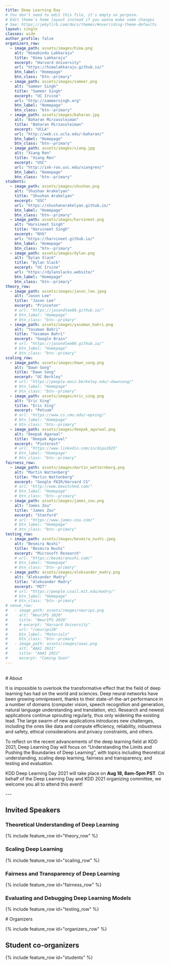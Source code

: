 ```yaml
---
title: Deep Learning Day
# You don't need to edit this file, it's empty on purpose.
# Edit theme's home layout instead if you wanna make some changes
# See: https://jekyllrb.com/docs/themes/#overriding-theme-defaults
layout: single
classes: wide
author_profile: false
organizers_row:
  - image_path: assets/images/hima.png
    alt: "Himabindu Lakkaraju"
    title: "Hima Lakkaraju"
    excerpt: "Harvard University"
    url: "https://himalakkaraju.github.io/"
    btn_label: "Homepage"
    btn_class: "btn--primary"
  - image_path: assets/images/sameer.png
    alt: "Sameer Singh"
    title: "Sameer Singh"
    excerpt: "UC Irvine"
    url: "http://sameersingh.org"
    btn_label: "Homepage"
    btn_class: "btn--primary"
  - image_path: assets/images/baharan.jpg
    alt: "Baharan Mirzasoleiman"
    title: "Baharan Mirzasoleiman"
    excerpt: "UCLA"
    url: "http://web.cs.ucla.edu/~baharan/"
    btn_label: "Homepage"
    btn_class: "btn--primary"
  - image_path: assets/images/xiang.jpg
    alt: "Xiang Ren"
    title: "Xiang Ren"
    excerpt: "USC"
    url: "http://ink-ron.usc.edu/xiangren/"
    btn_label: "Homepage"
    btn_class: "btn--primary"
students:
  - image_path: assets/images/shushan.png
    alt: "Shushan Arakelyan"
    title: "Shushan Arakelyan"
    excerpt: "USC"
    url: "https://shushanarakelyan.github.io/"
    btn_label: "Homepage"
    btn_class: "btn--primary"
  - image_path: assets/images/harvineet.png
    alt: "Harvineet Singh"
    title: "Harvineet Singh"
    excerpt: "NYU"
    url: "https://harvineet.github.io/"
    btn_label: "Homepage"
    btn_class: "btn--primary"
  - image_path: assets/images/dylan.png
    alt: "Dylan Slack"
    title: "Dylan Slack"
    excerpt: "UC Irvine"
    url: "https://dylanslacks.website/"
    btn_label: "Homepage"
    btn_class: "btn--primary"
theory_row:
  - image_path: assets/images/jason_lee.jpeg
    alt: "Jason Lee"
    title: "Jason Lee"
    excerpt: "Princeton"
    # url: "https://jasondlee88.github.io/"
    # btn_label: "Homepage"
    # btn_class: "btn--primary"
  - image_path: assets/images/yasaman_bahri.png
    alt: "Yasaman Bahri"
    title: "Yasaman Bahri"
    excerpt: "Google Brain"
    # url: "https://jasondlee88.github.io/"
    # btn_label: "Homepage"
    # btn_class: "btn--primary"
scaling_row:
  - image_path: assets/images/dawn_song.png
    alt: "Dawn Song"
    title: "Dawn Song"
    excerpt: "UC Berkley"
    # url: "https://people.eecs.berkeley.edu/~dawnsong/"
    # btn_label: "Homepage"
    # btn_class: "btn--primary"
  - image_path: assets/images/eric_xing.png
    alt: "Eric Xing"
    title: "Eric Xing"
    excerpt: "Petuum"
    # url: "https://www.cs.cmu.edu/~epxing/"
    # btn_label: "Homepage"
    # btn_class: "btn--primary"
  - image_path: assets/images/deepak_agarwal.png
    alt: "Deepak Agarwal"
    title: "Deepak Agarwal"
    excerpt: "Pinterest"
    # url: "https://www.linkedin.com/in/dipu1025"
    # btn_label: "Homepage"
    # btn_class: "btn--primary"
fairness_row:
  - image_path: assets/images/martin_watternberg.png
    alt: "Martin Wattenberg"
    title: "Martin Wattenberg"
    excerpt: "Google PAIR/Harvard CS"
    # url: "http://www.bewitched.com/"
    # btn_label: "Homepage"
    # btn_class: "btn--primary"
  - image_path: assets/images/james_zou.png
    alt: "James Zou"
    title: "James Zou"
    excerpt: "Stanford"
    # url: "https://www.james-zou.com/"
    # btn_label: "Homepage"
    # btn_class: "btn--primary"
testing_row:
  - image_path: assets/images/besmira_nushi.jpeg
    alt: "Besmira Nushi"
    title: "Besmira Nushi"
    excerpt: "Microsoft Research"
    # url: "https://besmiranushi.com/"
    # btn_label: "Homepage"
    # btn_class: "btn--primary"
  - image_path: assets/images/aleksander_madry.png
    alt: "Aleksander Madry"
    title: "Aleksander Madry"
    excerpt: "MIT"
    # url: "https://people.csail.mit.edu/madry/"
    # btn_label: "Homepage"
    # btn_class: "btn--primary"
# venue_row:
#   - image_path: assets/images/neurips.png
#     alt: "NeurIPS 2020"
#     title: "NeurIPS 2020"
#     # excerpt: "Harvard University"
#     url: "/neurips20"
#     btn_label: "Materials"
#     btn_class: "btn--primary"
#   - image_path: assets/images/aaai.png
#     alt: "AAAI 2021"
#     title: "AAAI 2021"
#     excerpt: "Coming Soon"
---
```

<br/>
# About

It is impossible to overlook the transformative effect that the field of deep learning has had on the world and sciences. Deep neural networks have been growing omnipresent, thanks to their state-of-the-art performance in a number of domains (computer vision, speech recognition and generation, natural language understanding and translation, etc). Research and newest applications continue sprouting regularly, thus only widening the existing lead. The large swarm of new applications introduces new challenges, including the ones like data and compute efficiency, reliability, robustness and safety, ethical considerations and privacy constraints, and others. 

To reflect on the recent advancements of the deep learning field at KDD 2021, Deep Learning Day will focus on “Understanding the Limits and Pushing the Boundaries of Deep Learning”, with topics including theoretical understanding, scaling deep learning, fairness and transparency, and testing and evaluation.

KDD Deep Learning Day 2021 will take place on **Aug 18, 8am-5pm PST**. On behalf of the Deep Learning Day and KDD 2021 organizing committee, we welcome you all to attend this event!


<!-- #Call

We plan to solicit short paper submissions for “deep learning critique” from the community, which aims to better understand and to improve all stages of the research process in deep learning. Accepted papers will be given a 15-min slot for contributed talk on the DL day. We invite you to refer to an earlier effort to register trends and debates, analyze bad practices and inventorize open problems at “Critiquing and Correcting Trends in Machine Learning 2018” Workshop: https://ml-critique-correct.github.io/.
 -->


<section class="speakers" markdown="1">
---

# Invited Speakers

### Theoretical Understanding of Deep Learning

{% include feature_row id="theory_row" %}

### Scaling Deep Learning

{% include feature_row id="scaling_row" %}

### Fairness and Transparency of Deep Learning

{% include feature_row id="fairness_row" %}

### Evaluating and Debugging Deep Learning Models

{% include feature_row id="testing_row" %}

</section>

<section class="organizers" markdown="1">
# Organizers

{% include feature_row id="organizers_row" %}

## Student co-organizers

{% include feature_row id="students" %}

</section>

<!-- # Tutorials

{% include feature_row id="venue_row" %} -->

<!-- <h3 class="archive__subtitle">{{ site.data.ui-text[site.locale].recent_posts | default: "Recent Posts" }}</h3> -->

<!-- {% if paginator %}
  {% assign posts = paginator.posts %}
{% else %}
  {% assign posts = site.posts %}
{% endif %}

{% for post in posts %}
  {% include archive-single.html %}
{% endfor %}

{% include paginator.html %} -->
